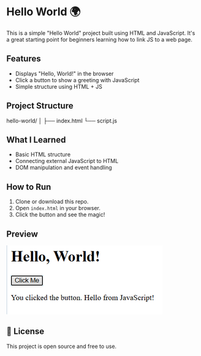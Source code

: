 # Hello World 🌍

This is a simple "Hello World" project built using HTML and JavaScript. It's a great starting point for beginners learning how to link JS to a web page.

##  Features

- Displays "Hello, World!" in the browser
- Click a button to show a greeting with JavaScript
- Simple structure using HTML + JS

##  Project Structure

hello-world/
│
├── index.html
└── script.js


##  What I Learned

- Basic HTML structure
- Connecting external JavaScript to HTML
- DOM manipulation and event handling

##  How to Run

1. Clone or download this repo.
2. Open `index.html` in your browser.
3. Click the button and see the magic!

##  Preview

![screenshot](screenshot.png)

## 📄 License

This project is open source and free to use.

